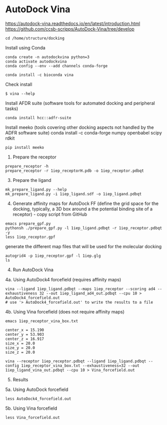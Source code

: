 # AutoDock Vina

https://autodock-vina.readthedocs.io/en/latest/introduction.html
https://github.com/ccsb-scripps/AutoDock-Vina/tree/develop

```
cd /home/structure/docking
```

Install using Conda

```
conda create -n autodockvina python=3
conda activate autodockvina
conda config --env --add channels conda-forge

conda install -c bioconda vina 
```

Check install
```
$ vina --help
```

Install AFDR suite
(software tools for automated docking and peripheral tasks)
```
conda install hcc::adfr-suite
```

Install meeko
(tools covering other docking aspects not handled by the ADFR software suite)
conda install -c conda-forge numpy openbabel scipy rdkit
```
pip install meeko
```

1. Prepare the receptor
```
prepare_receptor -h
prepare_receptor -r 1iep_receptorH.pdb -o 1iep_receptor.pdbqt
```

3. Prepare the ligand
```
mk_prepare_ligand.py --help
mk_prepare_ligand.py -i 1iep_ligand.sdf -o 1iep_ligand.pdbqt
```

4. Generate affinity maps for AutoDock FF
(define the grid space for the docking, typically, a 3D box around a the potential binding site of a receptor) - copy script from GitHub
```
emacs prepare_gpf.py
pythonsh ./prepare_gpf.py -l 1iep_ligand.pdbqt -r 1iep_receptor.pdbqt -y
less 1iep_receptor.gpf
```

generate the different map files that will be used for the molecular docking
```
autogrid4 -p 1iep_receptor.gpf -l 1iep.glg
ls
```

4. Run AutoDock Vina

4a. Using AutoDock4 forcefield
(requires affinity maps)
```
vina --ligand 1iep_ligand.pdbqt --maps 1iep_receptor --scoring ad4 --exhaustiveness 32 --out 1iep_ligand_ad4_out.pdbqt --cpu 10 > AutoDock4_forcefield.out
# use '> AutoDock4_forcefield.out' to write the results to a file
```

4b. Using Vina forcefield
(does not require affinity maps)
```
emacs 1iep_receptor_vina_box.txt

center_x = 15.190
center_y = 53.903
center_z = 16.917
size_x = 20.0
size_y = 20.0
size_z = 20.0

vina --receptor 1iep_receptor.pdbqt --ligand 1iep_ligand.pdbqt --config 1iep_receptor_vina_box.txt --exhaustiveness=32 --out 1iep_ligand_vina_out.pdbqt --cpu 10 > Vina_forcefield.out
```

5. Results

5a. Using AutoDock forcefield
```
less AutoDock4_forcefield.out
```

5b. Using Vina forcefield
```
less Vina_forcefield.out
```

